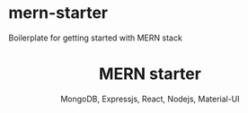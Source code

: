 # mern-starter
Boilerplate for getting started with MERN stack
<h1 align="center">
MERN starter
</h1>
<p align="center">
MongoDB, Expressjs, React, Nodejs, Material-UI
</p>
